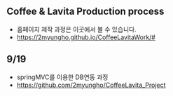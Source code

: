 ﻿## Coffee & Lavita Production process
* 홈페이지 제작 과정은 이곳에서 볼 수 있습니다.
* https://2myungho.github.io/CoffeeLavitaWork/#

## 9/19
* springMVC를 이용한 DB연동 과정
* https://github.com/2myungho/CoffeeLavita_Project
